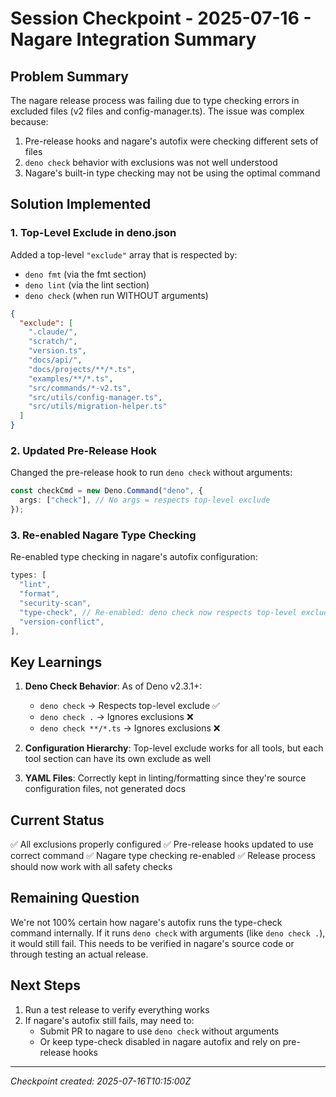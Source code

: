 # Session Checkpoint - 2025-07-16 - Nagare Integration Summary

## Problem Summary

The nagare release process was failing due to type checking errors in excluded files (v2 files and config-manager.ts).
The issue was complex because:

1. Pre-release hooks and nagare's autofix were checking different sets of files
2. `deno check` behavior with exclusions was not well understood
3. Nagare's built-in type checking may not be using the optimal command

## Solution Implemented

### 1. Top-Level Exclude in deno.json

Added a top-level `"exclude"` array that is respected by:

- `deno fmt` (via the fmt section)
- `deno lint` (via the lint section)
- `deno check` (when run WITHOUT arguments)

```json
{
  "exclude": [
    ".claude/",
    "scratch/",
    "version.ts",
    "docs/api/",
    "docs/projects/**/*.ts",
    "examples/**/*.ts",
    "src/commands/*-v2.ts",
    "src/utils/config-manager.ts",
    "src/utils/migration-helper.ts"
  ]
}
```

### 2. Updated Pre-Release Hook

Changed the pre-release hook to run `deno check` without arguments:

```typescript
const checkCmd = new Deno.Command("deno", {
  args: ["check"], // No args = respects top-level exclude
});
```

### 3. Re-enabled Nagare Type Checking

Re-enabled type checking in nagare's autofix configuration:

```typescript
types: [
  "lint",
  "format",
  "security-scan",
  "type-check", // Re-enabled: deno check now respects top-level exclude
  "version-conflict",
],
```

## Key Learnings

1. **Deno Check Behavior**: As of Deno v2.3.1+:
   - `deno check` → Respects top-level exclude ✅
   - `deno check .` → Ignores exclusions ❌
   - `deno check **/*.ts` → Ignores exclusions ❌

2. **Configuration Hierarchy**: Top-level exclude works for all tools, but each tool section can have its own exclude as
   well

3. **YAML Files**: Correctly kept in linting/formatting since they're source configuration files, not generated docs

## Current Status

✅ All exclusions properly configured ✅ Pre-release hooks updated to use correct command ✅ Nagare type checking
re-enabled ✅ Release process should now work with all safety checks

## Remaining Question

We're not 100% certain how nagare's autofix runs the type-check command internally. If it runs `deno check` with
arguments (like `deno check .`), it would still fail. This needs to be verified in nagare's source code or through
testing an actual release.

## Next Steps

1. Run a test release to verify everything works
2. If nagare's autofix still fails, may need to:
   - Submit PR to nagare to use `deno check` without arguments
   - Or keep type-check disabled in nagare autofix and rely on pre-release hooks

---

*Checkpoint created: 2025-07-16T10:15:00Z*
